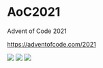 # AoC2021
Advent of Code 2021

https://adventofcode.com/2021

![](https://img.shields.io/badge/day%20📅-8-blue) ![](https://img.shields.io/badge/stars%20⭐-6-yellow) ![](https://img.shields.io/badge/days%20completed-3-red)
